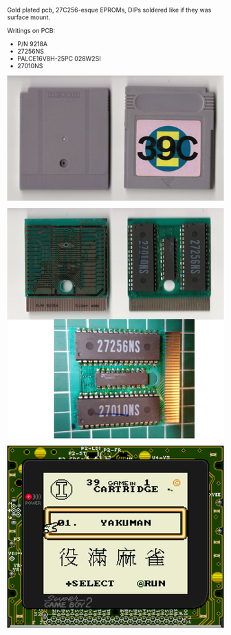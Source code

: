 Gold plated pcb, 27C256-esque EPROMs, DIPs soldered like if they was surface mount.

Writings on PCB:
- P/N 9218A
- 27256NS
- PALCE16V8H-25PC 028W2SI
- 27010NS

![alt text](Cartridge.jpg "Cartridge")

![alt text](PCB.jpg "PCB")

![alt text](Screenshot.png "Menu screenshot as seen from a SGB2")